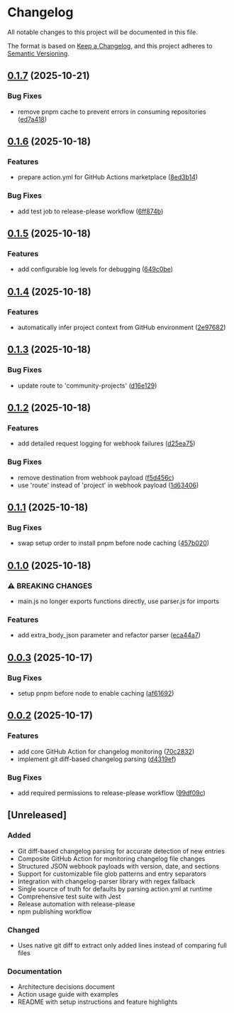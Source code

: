 # Changelog

All notable changes to this project will be documented in this file.

The format is based on [Keep a Changelog](https://keepachangelog.com/en/1.1.0/),
and this project adheres to [Semantic Versioning](https://semver.org/spec/v2.0.0.html).

## [0.1.7](https://github.com/lukeocodes/changelog-log/compare/changelog-log-v0.1.6...changelog-log-v0.1.7) (2025-10-21)


### Bug Fixes

* remove pnpm cache to prevent errors in consuming repositories ([ed7a418](https://github.com/lukeocodes/changelog-log/commit/ed7a41834221eddc9e0c4fff49ddd69f4f088515))

## [0.1.6](https://github.com/lukeocodes/changelog-log/compare/changelog-log-v0.1.5...changelog-log-v0.1.6) (2025-10-18)


### Features

* prepare action.yml for GitHub Actions marketplace ([8ed3b14](https://github.com/lukeocodes/changelog-log/commit/8ed3b147d17f504089fed8698567e64af7a1f089))


### Bug Fixes

* add test job to release-please workflow ([6ff874b](https://github.com/lukeocodes/changelog-log/commit/6ff874bfeb1dcd0b6e033cb8729e704866bc42ab))

## [0.1.5](https://github.com/lukeocodes/changelog-log/compare/changelog-log-v0.1.4...changelog-log-v0.1.5) (2025-10-18)


### Features

* add configurable log levels for debugging ([649c0be](https://github.com/lukeocodes/changelog-log/commit/649c0be5d9b78521512bab28dd4003b397c06d4a))

## [0.1.4](https://github.com/lukeocodes/changelog-log/compare/changelog-log-v0.1.3...changelog-log-v0.1.4) (2025-10-18)


### Features

* automatically infer project context from GitHub environment ([2e97682](https://github.com/lukeocodes/changelog-log/commit/2e976826b1a78f55905624f2a295187b802b483d))

## [0.1.3](https://github.com/lukeocodes/changelog-log/compare/changelog-log-v0.1.2...changelog-log-v0.1.3) (2025-10-18)


### Bug Fixes

* update route to 'community-projects' ([d16e129](https://github.com/lukeocodes/changelog-log/commit/d16e1299feabde1e9fca39c80a7f778ac6b5199f))

## [0.1.2](https://github.com/lukeocodes/changelog-log/compare/changelog-log-v0.1.1...changelog-log-v0.1.2) (2025-10-18)


### Features

* add detailed request logging for webhook failures ([d25ea75](https://github.com/lukeocodes/changelog-log/commit/d25ea75224f7f978cadae7708fbd6f7026889794))


### Bug Fixes

* remove destination from webhook payload ([f5d456c](https://github.com/lukeocodes/changelog-log/commit/f5d456cf52b086f97dd8cf8f7f6ba73eec0d067c))
* use 'route' instead of 'project' in webhook payload ([1d63406](https://github.com/lukeocodes/changelog-log/commit/1d63406fbbf673b715810c7c8aac01dc46a9bfe8))

## [0.1.1](https://github.com/lukeocodes/changelog-log/compare/changelog-log-v0.1.0...changelog-log-v0.1.1) (2025-10-18)


### Bug Fixes

* swap setup order to install pnpm before node caching ([457b020](https://github.com/lukeocodes/changelog-log/commit/457b02037a47481f3d082b3376cdfdf7c1530a1b))

## [0.1.0](https://github.com/lukeocodes/changelog-log/compare/changelog-log-v0.0.3...changelog-log-v0.1.0) (2025-10-18)


### ⚠ BREAKING CHANGES

* main.js no longer exports functions directly, use parser.js for imports

### Features

* add extra_body_json parameter and refactor parser ([eca44a7](https://github.com/lukeocodes/changelog-log/commit/eca44a739315b733c9cdf0d377523e93777eae29))

## [0.0.3](https://github.com/lukeocodes/changelog-log/compare/changelog-log-v0.0.2...changelog-log-v0.0.3) (2025-10-17)


### Bug Fixes

* setup pnpm before node to enable caching ([af61692](https://github.com/lukeocodes/changelog-log/commit/af61692b1c31fd78dd100892177e0e56ae7907de))

## [0.0.2](https://github.com/lukeocodes/changelog-log/compare/changelog-log-v0.0.1...changelog-log-v0.0.2) (2025-10-17)


### Features

* add core GitHub Action for changelog monitoring ([70c2832](https://github.com/lukeocodes/changelog-log/commit/70c283292a049b7a22a66cf0986dc7e228090f3f))
* implement git diff-based changelog parsing ([d4319ef](https://github.com/lukeocodes/changelog-log/commit/d4319ef4d478fd9be7c7fa35241e38339b0b8d89))


### Bug Fixes

* add required permissions to release-please workflow ([99df09c](https://github.com/lukeocodes/changelog-log/commit/99df09c551426ed8aa04370e40721543603d8c88))

## [Unreleased]

### Added

- Git diff-based changelog parsing for accurate detection of new entries
- Composite GitHub Action for monitoring changelog file changes
- Structured JSON webhook payloads with version, date, and sections
- Support for customizable file glob patterns and entry separators
- Integration with changelog-parser library with regex fallback
- Single source of truth for defaults by parsing action.yml at runtime
- Comprehensive test suite with Jest
- Release automation with release-please
- npm publishing workflow

### Changed

- Uses native git diff to extract only added lines instead of comparing full files

### Documentation

- Architecture decisions document
- Action usage guide with examples
- README with setup instructions and feature highlights

